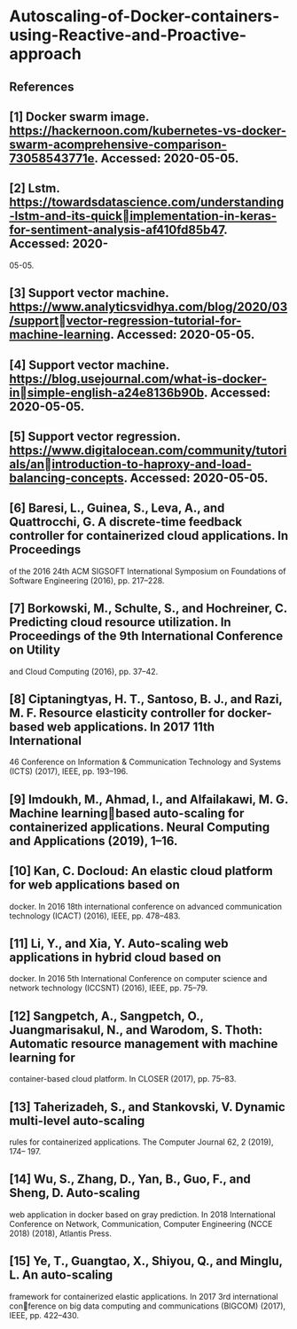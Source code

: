 # Autoscaling-of-Docker-containers-using-Reactive-and-Proactive-approach
## References
## [1] Docker swarm image. https://hackernoon.com/kubernetes-vs-docker-swarm-acomprehensive-comparison-73058543771e. Accessed: 2020-05-05.
## [2] Lstm. https://towardsdatascience.com/understanding-lstm-and-its-quickimplementation-in-keras-for-sentiment-analysis-af410fd85b47. Accessed: 2020-
05-05.
## [3] Support vector machine. https://www.analyticsvidhya.com/blog/2020/03/supportvector-regression-tutorial-for-machine-learning. Accessed: 2020-05-05.
## [4] Support vector machine. https://blog.usejournal.com/what-is-docker-insimple-english-a24e8136b90b. Accessed: 2020-05-05.
## [5] Support vector regression. https://www.digitalocean.com/community/tutorials/anintroduction-to-haproxy-and-load-balancing-concepts. Accessed: 2020-05-05.
## [6] Baresi, L., Guinea, S., Leva, A., and Quattrocchi, G. A discrete-time feedback controller for containerized cloud applications. In Proceedings
of the 2016 24th ACM SIGSOFT International Symposium on Foundations of
Software Engineering (2016), pp. 217–228.
## [7] Borkowski, M., Schulte, S., and Hochreiner, C. Predicting cloud resource utilization. In Proceedings of the 9th International Conference on Utility
and Cloud Computing (2016), pp. 37–42.
## [8] Ciptaningtyas, H. T., Santoso, B. J., and Razi, M. F. Resource elasticity controller for docker-based web applications. In 2017 11th International
46
Conference on Information & Communication Technology and Systems (ICTS)
(2017), IEEE, pp. 193–196.
## [9] Imdoukh, M., Ahmad, I., and Alfailakawi, M. G. Machine learningbased auto-scaling for containerized applications. Neural Computing and Applications (2019), 1–16.
## [10] Kan, C. Docloud: An elastic cloud platform for web applications based on
docker. In 2016 18th international conference on advanced communication technology (ICACT) (2016), IEEE, pp. 478–483.
## [11] Li, Y., and Xia, Y. Auto-scaling web applications in hybrid cloud based on
docker. In 2016 5th International Conference on computer science and network
technology (ICCSNT) (2016), IEEE, pp. 75–79.
## [12] Sangpetch, A., Sangpetch, O., Juangmarisakul, N., and Warodom, S. Thoth: Automatic resource management with machine learning for
container-based cloud platform. In CLOSER (2017), pp. 75–83.
## [13] Taherizadeh, S., and Stankovski, V. Dynamic multi-level auto-scaling
rules for containerized applications. The Computer Journal 62, 2 (2019), 174–
197.
## [14] Wu, S., Zhang, D., Yan, B., Guo, F., and Sheng, D. Auto-scaling
web application in docker based on gray prediction. In 2018 International
Conference on Network, Communication, Computer Engineering (NCCE 2018)
(2018), Atlantis Press.
## [15] Ye, T., Guangtao, X., Shiyou, Q., and Minglu, L. An auto-scaling
framework for containerized elastic applications. In 2017 3rd international conference on big data computing and communications (BIGCOM) (2017), IEEE,
pp. 422–430.
